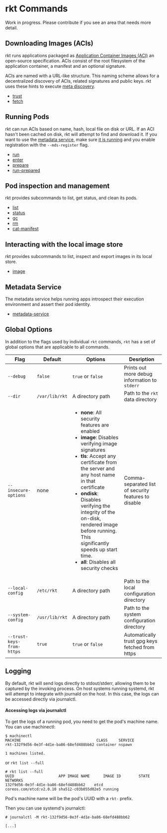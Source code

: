 # rkt Commands

Work in progress.
Please contribute if you see an area that needs more detail.

## Downloading Images (ACIs)

[aci-images]: https://github.com/appc/spec/blob/master/spec/aci.md#app-container-image
[appc-discovery]: https://github.com/appc/spec/blob/master/spec/discovery.md#app-container-image-discovery

rkt runs applications packaged as [Application Container Images (ACI)][aci-images] an open-source specification.
ACIs consist of the root filesystem of the application container, a manifest and an optional signature.

ACIs are named with a URL-like structure.
This naming scheme allows for a decentralized discovery of ACIs, related signatures and public keys.
rkt uses these hints to execute [meta discovery][appc-discovery].

* [trust](subcommands/trust.md)
* [fetch](subcommands/fetch.md)

## Running Pods

rkt can run ACIs based on name, hash, local file on disk or URL.
If an ACI hasn't been cached on disk, rkt will attempt to find and download it.
If you want to use the [metadata service](https://github.com/appc/spec/blob/master/spec/ace.md#app-container-metadata-service), make sure [it is running](https://github.com/coreos/rkt/blob/mastersubcommands/metadata-service.md) and you enable registration with the `--mds-register` flag.

* [run](subcommands/run.md)
* [enter](subcommands/enter.md)
* [prepare](subcommands/prepare.md)
* [run-prepared](subcommands/run-prepared.md)

## Pod inspection and management

rkt provides subcommands to list, get status, and clean its pods.

* [list](subcommands/list.md)
* [status](subcommands/status.md)
* [gc](subcommands/gc.md)
* [rm](subcommands/rm.md)
* [cat-manifest](subcommands/cat-manifest.md)

## Interacting with the local image store

rkt provides subcommands to list, inspect and export images in its local store.

* [image](subcommands/image.md)

## Metadata Service

The metadata service helps running apps introspect their execution environment and assert their pod identity.

* [metadata-service](subcommands/metadata-service.md)

## Global Options

In addition to the flags used by individual `rkt` commands, `rkt` has a set of global options that are applicable to all commands.

| Flag | Default | Options | Desription |
| --- | --- | --- | --- |
| `--debug` |  `false` | `true` or `false` | Prints out more debug information to `stderr` |
| `--dir` | `/var/lib/rkt` | A directory path | Path to the `rkt` data directory |
| `--insecure-options` |  none | <ul><li>**none**: All security features are enabled</li><li>**image**: Disables verifying image signatures</li><li>**tls**: Accept any certificate from the server and any host name in that certificate</li><li>**ondisk**: Disables verifying the integrity of the on-disk, rendered image before running. This significantly speeds up start time.</li><li>**all**: Disables all security checks</li></ul>  | Comma-separated list of security features to disable |
| `--local-config` |  `/etc/rkt` | A directory path | Path to the local configuration directory |
| `--system-config` |  `/usr/lib/rkt` | A directory path | Path to the system configuration directory |
| `--trust-keys-from-https` |  `true` | `true` or `false` | Automatically trust gpg keys fetched from https || Flag | Default | Options | Desription |

## Logging

By default, rkt will send logs directly to stdout/stderr, allowing them to be captured by the invoking process.
On host systems running systemd, rkt will attempt to integrate with journald on the host.
In this case, the logs can be accessed directly via journalctl.

#### Accessing logs via journalctl

To get the logs of a running pod, you need to get the pod's machine name.
You can use machinectl:

```
$ machinectl
MACHINE                                  CLASS     SERVICE
rkt-132f9d56-0e3f-4d1e-ba86-68efd488bb62 container nspawn

1 machines listed.
```

or `rkt list --full`

```
# rkt list --full
UUID					APP	IMAGE NAME		IMAGE ID		STATE	NETWORKS
132f9d56-0e3f-4d1e-ba86-68efd488bb62	etcd	coreos.com/etcd:v2.0.10 sha512-c03b055d02e5	running
```

Pod's machine name will be the pod's UUID with a `rkt-` prefix.

Then you can use systemd's journalctl:

```
# journalctl -M rkt-132f9d56-0e3f-4d1e-ba86-68efd488bb62

[...]
```
